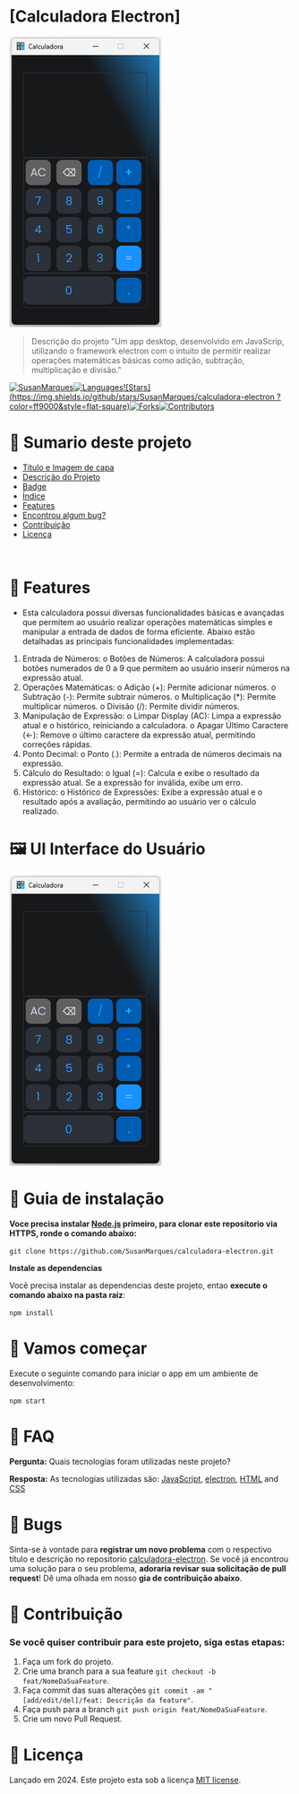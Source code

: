 # [Calculadora Electron]

<img src="/images/calculadora.png">

> Descrição do projeto "Um app desktop, desenvolvido em JavaScrip, utilizando o framework electron com o intuito de permitir realizar operações matemáticas básicas como adição, subtração, multiplicação e divisão."

[![SusanMarques](https://img.shields.io/badge/SusanMarques-SusanMarques-ff9000?style=flat-square)](https://github.com/SusanMarques)[![Languages](https://img.shields.io/github/languages/count/SusanMarques/calculadora-electron?color=%23ff9000&style=flat-square)](#)[![Stars](https://img.shields.io/github/stars/SusanMarques/calculadora-electron
?color=ff9000&style=flat-square)](https://github.com/SusanMarques/calculadora-electron/stargazers)[![Forks](https://img.shields.io/github/forks/SusanMarques/calculadora-electron?color=%23ff9000&style=flat-square)](https://github.com/SusanMarques/calculadora-electron/network/members)[![Contributors](https://img.shields.io/github/contributors/SusanMarques/calculadora-electron?color=ff9000&style=flat-square)](https://github.com/SusanMarques/calculadora-electron/graphs/contributors)

# :pushpin: Sumario deste projeto

- [Título e Imagem de capa](#calculadora-electron)
- [Descrição do Projeto](#calculadora-electron)
- [Badge](#calculadora-electron)
- [Índice](#sumario-deste-projeto)
- [Features](#rocket-features)
- [Encontrou algum bug?](#bug-bugs)
- [Contribuição](#tada-contribuição)
- [Licença](#closed_book-licença)

<br />

# :rocket: Features

- Esta calculadora possui diversas funcionalidades básicas e avançadas que permitem ao usuário realizar operações matemáticas simples e manipular a entrada de dados de forma eficiente. Abaixo estão detalhadas as principais funcionalidades implementadas:

1.	Entrada de Números:
o	Botões de Números: A calculadora possui botões numerados de 0 a 9 que permitem ao usuário inserir números na expressão atual.
2.	Operações Matemáticas:
o	Adição (+): Permite adicionar números.
o	Subtração (-): Permite subtrair números.
o	Multiplicação (*): Permite multiplicar números.
o	Divisão (/): Permite dividir números.
3.	Manipulação de Expressão:
o	Limpar Display (AC): Limpa a expressão atual e o histórico, reiniciando a calculadora.
o	Apagar Último Caractere (←): Remove o último caractere da expressão atual, permitindo correções rápidas.
4.	Ponto Decimal:
o	Ponto (.): Permite a entrada de números decimais na expressão.
5.	Cálculo do Resultado:
o	Igual (=): Calcula e exibe o resultado da expressão atual. Se a expressão for inválida, exibe um erro.
6.	Histórico:
o	Histórico de Expressões: Exibe a expressão atual e o resultado após a avaliação, permitindo ao usuário ver o cálculo realizado.


# :framed_picture: UI Interface do Usuário

<p align="left">
    <img src="images/calculadora.png" /> 
</p>

# :construction_worker: Guia de instalação

**Voce precisa instalar [Node.js](https://nodejs.org/pt) primeiro, para clonar este repositorio via HTTPS, ronde o comando abaixo:**

`git clone https://github.com/SusanMarques/calculadora-electron.git`


**Instale as dependencias**

Você precisa instalar as dependencias deste projeto, entao **execute o comando abaixo na pasta raiz**:

`npm install`

# :runner: Vamos começar

Execute o seguinte comando para iniciar o app em um ambiente de desenvolvimento:

`npm start`

# :postbox: FAQ

**Pergunta:** Quais tecnologias foram utilizadas neste projeto?

**Resposta:** As tecnologias utilizadas são: [JavaScript](https://developer.mozilla.org/pt-BR/docs/Web/JavaScript), [electron](https://www.electronjs.org/), [HTML](https://developer.mozilla.org/pt-BR/docs/Web/HTML) and [CSS](https://developer.mozilla.org/pt-BR/docs/Web/CSS)

# :bug: Bugs

Sinta-se à vontade para **registrar um novo problema** com o respectivo título e descrição no repositorio [calculadora-electron](https://github.com/SusanMarques/calculadora-electron/issues). Se você já encontrou uma solução para o seu problema, **adoraria revisar sua solicitação de pull request**! Dê uma olhada em nosso **gia de contribuição abaixo**.

# :tada: Contribuição

### Se você quiser contribuir para este projeto, siga estas etapas:

1. Faça um fork do projeto.
2. Crie uma branch para a sua feature `git checkout -b feat/NomeDaSuaFeature`.
3. Faça commit das suas alterações `git commit -am "[add/edit/del]/feat: Descrição da feature"`.
4. Faça push para a branch `git push origin feat/NomeDaSuaFeature`.
5. Crie um novo Pull Request.

# :closed_book: Licença

Lançado em 2024.
Este projeto esta sob a licença [MIT license](https://github.com/NomeDeUsuario/calculadora-electron/master/LICENSE).

